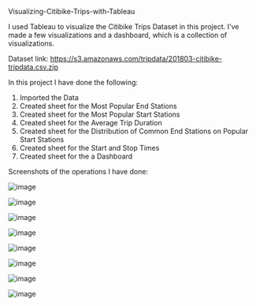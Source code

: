 Visualizing-Citibike-Trips-with-Tableau

I used Tableau to visualize the Citibike Trips Dataset in this project. I've made a few visualizations and a dashboard, which is a collection of visualizations.

Dataset link: https://s3.amazonaws.com/tripdata/201803-citibike-tripdata.csv.zip

In this project I have done the following:

1.	Imported the Data
2.	Created sheet for the Most Popular End Stations
3.	Created sheet for the Most Popular Start Stations
4.	Created sheet for the Average Trip Duration
5.	Created sheet for the Distribution of Common End Stations on Popular Start Stations
6.	Created sheet for the Start and Stop Times
7.	Created sheet for the a Dashboard

Screenshots of the operations I have done:

![image](https://user-images.githubusercontent.com/79373488/152776277-1cf8fd49-6c75-4878-91c6-bebb70bd8b76.png)

![image](https://user-images.githubusercontent.com/79373488/152776388-01235b92-8311-43c0-9ba2-b26870b8f9c2.png)

![image](https://user-images.githubusercontent.com/79373488/152776434-f9878bc0-dee2-40c9-9d42-9206b040b363.png)

![image](https://user-images.githubusercontent.com/79373488/152776476-e7144a7a-fdd3-4838-9903-4da09d9babbd.png)

![image](https://user-images.githubusercontent.com/79373488/152776533-c6da2e81-7448-4bdd-828c-496de7664e4a.png)

![image](https://user-images.githubusercontent.com/79373488/152776569-e79b9201-37de-4668-8ec0-1226c046dc16.png)

![image](https://user-images.githubusercontent.com/79373488/152776645-0e706575-acd2-4c50-bed4-f9f75dc1e72f.png)

![image](https://user-images.githubusercontent.com/79373488/152776689-e97ee62d-c473-4389-a184-fbda64a8d921.png)

